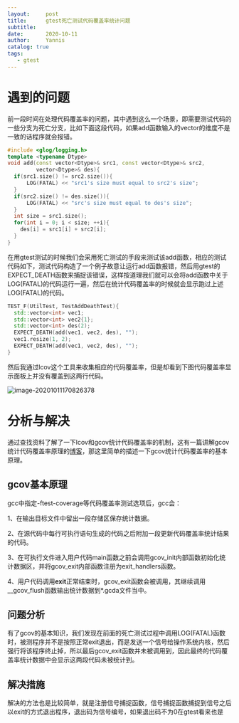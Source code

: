 ```yaml
---
layout:     post
title:      gtest死亡测试代码覆盖率统计问题
subtitle:   
date:       2020-10-11
author:     Yannis 
catalog: true
tags:	
   - gtest
---
```


# 遇到的问题

前一段时间在处理代码覆盖率的问题，其中遇到这么一个场景，即需要测试代码的一些分支为死亡分支，比如下面这段代码，如果add函数输入的vector的维度不是一致的话程序就会报错。

```c++
#include <glog/logging.h>
template <typename Dtype>
void add(const vector<Dtype>& src1, const vector<Dtype>& src2,
         vector<Dtype>& des){
  if(src1.size() != src2.size()){
      LOG(FATAL) << "src1's size must equal to src2's size";
  }
  if(src2.size() != des.size()){
      LOG(FATAL) << "src's size must equal to des's size";
  }
  int size = src1.size();
  for(int i = 0; i < size; ++i){
    des[i] = src1[i] + src2[i];
  }
}
```

在用gtest测试的时候我们会采用死亡测试的手段来测试该add函数，相应的测试代码如下，测试代码构造了一个例子故意让运行add函数报错，然后用gtest的EXPECT_DEATH函数来捕捉该错误，这样按道理我们就可以会将add函数中关于LOG(FATAL)的代码运行一遍，然后在统计代码覆盖率的时候就会显示跑过上述LOG(FATAL)的代码。

```c++
TEST_F(UtilTest, TestAddDeathTest){
  std::vector<int> vec1;
  std::vector<int> vec2{1};
  std::vector<int> des(2);
  EXPECT_DEATH(add(vec1, vec2, des), "");
  vec1.resize(1, 2);
  EXPECT_DEATH(add(vec1, vec2, des), "");
}
```

然后我通过lcov这个工具来收集相应的代码覆盖率，但是却看到下图代码覆盖率显示面板上并没有覆盖到这两行代码。

![image-20201011170826378](https://raw.githubusercontent.com/yupeifengyannis/yupeifengyannis.github.io/master/_posts/utils/coverage.png)

# 分析与解决

通过查找资料了解了一下lcov和gcov统计代码覆盖率的机制，这有一篇讲解gcov统计代码覆盖率原理的[博客](https://github.com/yanxiangyfg/gcov)，那这里简单的描述一下gcov统计代码覆盖率的基本原理。

## gcov基本原理

gcc中指定-ftest-coverage等代码覆盖率测试选项后，gcc会：

1、在输出目标文件中留出一段存储区保存统计数据。

2、在源代码中每行可执行语句生成的代码之后附加一段更新代码覆盖率统计结果的代码。

3、在可执行文件进入用户代码main函数之前会调用gcov_init内部函数初始化统计数据区，并将gcov_exit内部函数注册为exit_handlers函数。

4、用户代码调用**exit**正常结束时，gcov_exit函数会被调用，其继续调用__gcov_flush函数输出统计数据到*.gcda文件当中。

## 问题分析

有了gcov的基本知识，我们发现在前面的死亡测试过程中调用LOG(FATAL)函数时，被测程序并不是按照正常exit退出，而是发送一个信号给操作系统内核，然后强行将该程序终止掉，所以最后gcov_exit函数并未被调用到，因此最终的代码覆盖率统计数据中会显示这两段代码未被统计到。

## 解决措施

解决的方法也是比较简单，就是注册信号捕捉函数，信号捕捉函数捕捉到信号之后以exit的方式退出程序，退出码为信号编号，如果退出码不为0在gtest看来也是